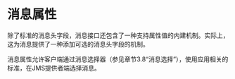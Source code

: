 # 消息属性

除了标准的消息头字段，消息接口还包含了一种支持属性值的内建机制。实际上，这为消息提供了一种添加可选的消息头字段的机制。

消息属性允许客户端通过消息选择器（参见章节3.8“消息选择”），使用应用相关的标准，在JMS提供者端选择消息。
